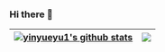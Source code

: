 ### Hi there 👋

<!--
**yinyueyu1/yinyueyu1** is a ✨ _special_ ✨ repository because its `README.md` (this file) appears on your GitHub profile.

Here are some ideas to get you started:

- 🔭 I’m currently working on ...
- 🌱 I’m currently learning ...
- 👯 I’m looking to collaborate on ...
- 🤔 I’m looking for help with ...
- 💬 Ask me about ...
- 📫 How to reach me: ...
- 😄 Pronouns: ...
- ⚡ Fun fact: ...
-->
| <a href="https://github.com/yinyueyu1/yinyueyu1"><picture><source media="(prefers-color-scheme: dark)" srcset="https://bad-apple-github-readme.vercel.app/api?show_bg=1&username=yinyueyu1&show_icons=true&include_all_commits=true&theme=tokyonight&hide_border=true" /><img align="center" src="https://bad-apple-github-readme.vercel.app/api??show_bg=1&username=yinyueyu1&show_icons=true&include_all_commits=true&theme=buefy&hide_border=true" alt="yinyueyu1's github stats" /></pictulre></a> | <a href="https://github.com/yinyueyu1/yinyueyu1"><picture><source media="(prefers-color-scheme: dark)" srcset="https://github-readme-stats.vercel.app/api/top-langs/?username=yinyueyu1&theme=tokyonight&hide_border=true&layout=compact" /><img align="center" src="https://github-readme-stats.vercel.app/api/top-langs/?username=yinyueyu1&theme=buefy&hide_border=true&layout=compact" /></picture></a> |
| ------------- | ------------- |
